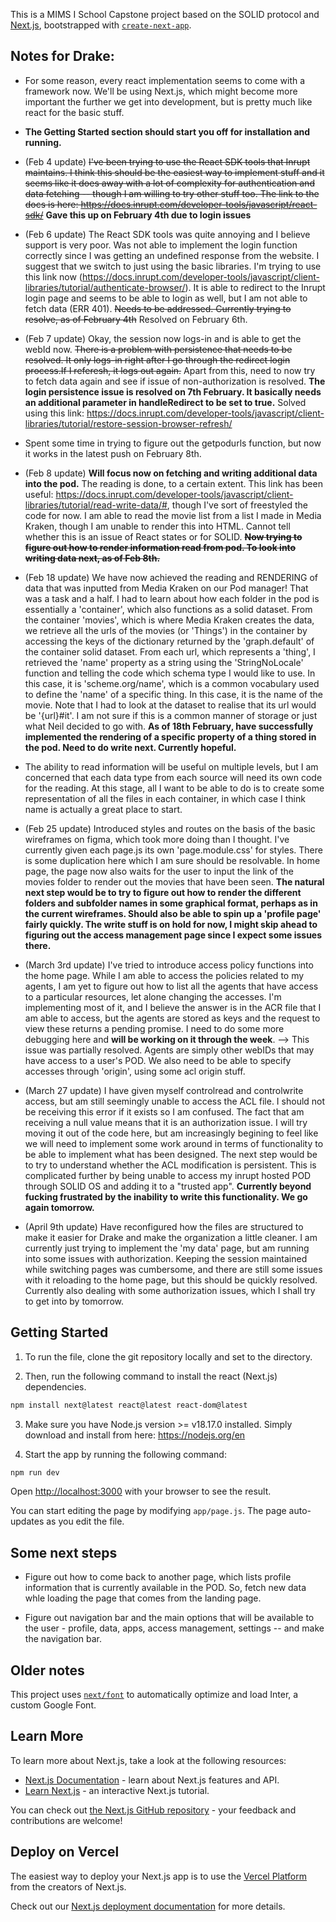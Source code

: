 This is a MIMS I School Capstone project based on the SOLID protocol and [Next.js](https://nextjs.org/), bootstrapped with [`create-next-app`](https://github.com/vercel/next.js/tree/canary/packages/create-next-app).

## Notes for Drake:

* For some reason, every react implementation seems to come with a framework now. We'll be using Next.js, which might become more important the further we get into development, but is pretty much like react for the basic stuff. 

* **The Getting Started section should start you off for installation and running.**

* (Feb 4 update) ~~I've been trying to use the React SDK tools that Inrupt maintains. I think this should be the easiest way to implement stuff and it seems like it does away with a lot of complexity for authentication and data fetching -- though I am willing to try other stuff too. The link to the docs is here: https://docs.inrupt.com/developer-tools/javascript/react-sdk/~~ **Gave this up on February 4th due to login issues**

* (Feb 6 update) The React SDK tools was quite annoying and I believe support is very poor. Was not able to implement the login function correctly since I was getting an undefined response from the website. I suggest that we switch to just using the basic libraries. I'm trying to use this link now (https://docs.inrupt.com/developer-tools/javascript/client-libraries/tutorial/authenticate-browser/). It is able to redirect to the Inrupt login page and seems to be able to login as well, but I am not able to fetch data (ERR 401). ~~Needs to be addressed. Currently trying to resolve, as of February 4th~~ Resolved on February 6th. 

* (Feb 7 update) Okay, the session now logs-in and is able to get the webId now. ~~There is a problem with persistence that needs to be resolved. It only logs-in right after I go through the redirect login process.If I referesh, it logs out again.~~ Apart from this, need to now try to fetch data again and see if issue of non-authorization is resolved. **The login persistence issue is resolved on 7th February. It basically needs an additional parameter in handleRedirect to be set to true.** Solved using this link: https://docs.inrupt.com/developer-tools/javascript/client-libraries/tutorial/restore-session-browser-refresh/

* Spent some time in trying to figure out the getpodurls function, but now it works in the latest push on February 8th. 

* (Feb 8 update) **Will focus now on fetching and writing additional data into the pod.** The reading is done, to a certain extent. This link has been useful: https://docs.inrupt.com/developer-tools/javascript/client-libraries/tutorial/read-write-data/#, though I've sort of freestyled the code for now. I am able to read the movie list from a list I made in Media Kraken, though I am unable to render this into HTML. Cannot tell whether this is an issue of React states or for SOLID. **~~Now trying to figure out how to render information read from pod. To look into writing data next, as of Feb 8th.~~**

* (Feb 18 update) We have now achieved the reading and RENDERING of data that was inputted from Media Kraken on our Pod manager! That was a task and a half. I had to learn about how each folder in the pod is essentially a 'container', which also functions as a solid dataset. From the container 'movies', which is where Media Kraken creates the data, we retrieve all the urls of the movies (or 'Things') in the container by accessing the keys of the dictionary returned by the 'graph.default' of the container solid dataset. From each url, which represents a 'thing', I retrieved the 'name' property as a string using the 'StringNoLocale' function and telling the code which schema type I would like to use. In this case, it is 'scheme.org/name', which is a common vocabulary used to define the 'name' of a specific thing. In this case, it is the name of the movie. Note that I had to look at the dataset to realise that its url would be '{url}#it'. I am not sure if this is a common manner of storage or just what Neil decided to go with. **As of 18th February, have successfully implemented the rendering of a specific property of a thing stored in the pod. Need to do write next. Currently hopeful.**

* The ability to read information will be useful on multiple levels, but I am concerned that each data type from each source will  need its own code for the reading. At this stage, all I want to be able to do is to create some representation of all the files in each container, in which case I think name is actually a great place to start. 

* (Feb 25 update) Introduced styles and routes on the basis of the basic wireframes on figma, which took more doing than I thought. I've currently given each page.js its own 'page.module.css' for styles. There is some duplication here which I am sure should be resolvable. In home page, the page now also waits for the user to input the link of the movies folder to render out the movies that have been seen. **The natural next step would be to try to figure out how to render the different folders and subfolder names in some graphical format, perhaps as in the current wireframes. Should also be able to spin up a 'profile page' fairly quickly. The write stuff is on hold for now, I might skip ahead to figuring out the access management page since I expect some issues there.**

* (March 3rd update) I've tried to introduce access policy functions into the home page. While I am able to access the policies related to my agents, I am yet to figure out how to list all the agents that have access to a particular resources, let alone changing the accesses. I'm implementing most of it, and I believe the answer is in the ACR file that I am able to access, but the agents are stored as keys and the request to view these returns a pending promise. 
I need to do some more debugging here and **will be working on it through the week**. --> This issue was partially resolved. Agents are simply other webIDs that may have access to a user's POD. We also need to be able to specify accesses through 'origin', using some acl origin stuff. 

* (March 27 update) I have given myself controlread and controlwrite access, but am still seemingly unable to access the ACL file. I should not be receiving this error if it exists so I am confused. The fact that am receiving a null value means that it is an authorization issue. I will try moving it out of the code here, but am increasingly begining to feel like we will need to implement some work around in terms of functionality to be able to implement what has been designed. The next step would be to try to understand whether the ACL modification is persistent. This is complicated further by being unable to access my inrupt hosted POD through SOLID OS and adding it to a "trusted app". **Currently beyond fucking frustrated by the inability to write this functionality. We go again tomorrow.**

* (April 9th update) Have reconfigured how the files are structured to make it easier for Drake and make the organization a little cleaner. I am currently just trying to implement the 'my data' page, but am running into some issues with authorization. Keeping the session maintained while switching pages was cumbersome, and there are still some issues with it reloading to the home page, but this should be quickly resolved. Currently also dealing with some authorization issues, which I shall try to get into by tomorrow. 

## Getting Started

1. To run the file, clone the git repository locally and set to the directory. 

2. Then, run the following command to install the react (Next.js) dependencies. 

```bash
npm install next@latest react@latest react-dom@latest
```
3. Make sure you have Node.js version >= v18.17.0 installed. Simply download and install from here: https://nodejs.org/en

4. Start the app by running the following command:

```bash
npm run dev
```


Open [http://localhost:3000](http://localhost:3000) with your browser to see the result.

You can start editing the page by modifying `app/page.js`. The page auto-updates as you edit the file.


## Some next steps

* Figure out how to come back to another page, which lists profile information that is currently available in the POD. So, fetch new data whle loading the page that comes from the landing page. 

* Figure out navigation bar and the main options that will be available to the user - profile, data, apps, access management, settings -- and make the navigation bar. 


## Older notes

This project uses [`next/font`](https://nextjs.org/docs/basic-features/font-optimization) to automatically optimize and load Inter, a custom Google Font.

## Learn More

To learn more about Next.js, take a look at the following resources:

- [Next.js Documentation](https://nextjs.org/docs) - learn about Next.js features and API.
- [Learn Next.js](https://nextjs.org/learn) - an interactive Next.js tutorial.

You can check out [the Next.js GitHub repository](https://github.com/vercel/next.js/) - your feedback and contributions are welcome!

## Deploy on Vercel

The easiest way to deploy your Next.js app is to use the [Vercel Platform](https://vercel.com/new?utm_medium=default-template&filter=next.js&utm_source=create-next-app&utm_campaign=create-next-app-readme) from the creators of Next.js.

Check out our [Next.js deployment documentation](https://nextjs.org/docs/deployment) for more details.
